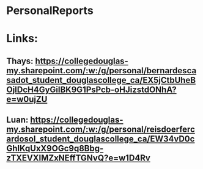 # PersonalReports

# Links:

## Thays: https://collegedouglas-my.sharepoint.com/:w:/g/personal/bernardescasadot_student_douglascollege_ca/EX5jCtbUheBOjIDcH4GyGiIBK9G1PsPcb-oHJizstdONhA?e=w0ujZU
## Luan: https://collegedouglas-my.sharepoint.com/:w:/g/personal/reisdoerfercardosol_student_douglascollege_ca/EW34vD0cGhlKqUxX9OGc9q8Bbg-zTXEVXIMZxNEffTGNvQ?e=w1D4Rv
